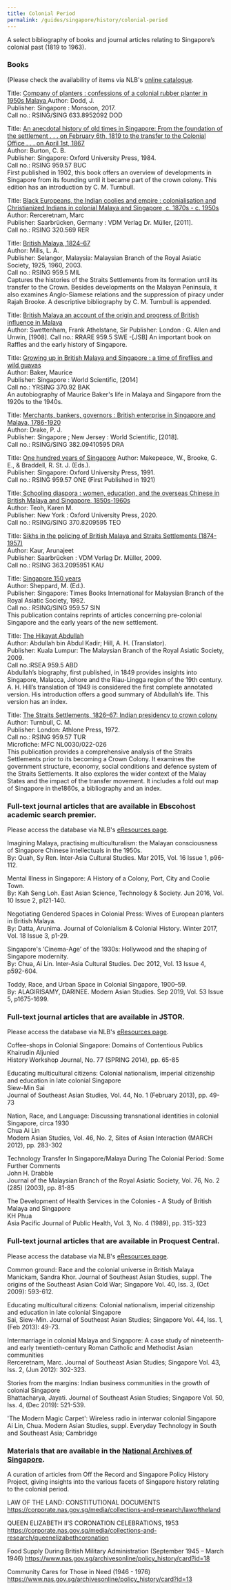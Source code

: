 ```yaml
---
title: Colonial Period
permalink: /guides/singapore/history/colonial-period
---
```

A select bibliography of books and journal articles relating to Singapore’s colonial past (1819 to 1963).

### **Books**
(Please check the availability of items via NLB's [online catalogue](https://catalogue.nlb.gov.sg).

Title: [ Company of planters : confessions of a colonial rubber planter in 1950s Malaya ](https://eservice.nlb.gov.sg/item_holding_s.aspx?bid=202970275)
Author:  Dodd, J.  
Publisher: Singapore : Monsoon, 2017.  
Call no.: RSING/SING 633.8952092 DOD


Title: [An anecdotal history of old times in Singapore: From the foundation of the settlement . . . on February 6th, 1819 to the transfer to the Colonial Office . . . on April 1st, 1867  ](https://eservice.nlb.gov.sg/item_holding_s.aspx?bid=4082239)  
Author:  Burton, C. B.  
Publisher: Singapore: Oxford University Press, 1984.  
Call no.: RSING 959.57 BUC  
First published in 1902, this book offers an overview of developments in Singapore from its founding until it became part of the crown colony. This edition has an introduction by C. M. Turnbull.


Title: [Black Europeans, the Indian coolies and empire : colonialisation and Christianized Indians in colonial Malaya and Singapore, c. 1870s - c. 1950s  ](https://eservice.nlb.gov.sg/item_holding_s.aspx?bid=200145075)  
Author: Rerceretnam, Marc  
Publisher: Saarbrücken, Germany : VDM Verlag Dr. Müller, [2011].  
Call no.: RSING 320.569 RER


Title: [British Malaya, 1824–67](https://eservice.nlb.gov.sg/item_holding_s.aspx?bid=12383101)  
Author: Mills, L. A.  
Publisher: Selangor, Malaysia: Malaysian Branch of the Royal Asiatic Society, 1925, 1960, 2003.  
Call no.: RSING 959.5 MIL  
Captures the histories of the Straits Settlements from its formation until its transfer to the Crown. Besides developments on the Malayan Peninsula, it also examines Anglo-Siamese relations and the suppression of piracy under Rajah Brooke. A descriptive bibliography by C. M. Turnbull is appended.


Title: [British Malaya an account of the origin and progress of British influence in Malaya](https://eservice.nlb.gov.sg/item_holding_s.aspx?bid=202714092)  
Author: Swettenham, Frank Athelstane, Sir 
Publisher: London : G. Allen and Unwin, [1908]. 
Call no.: RRARE 959.5 SWE -[JSB] 
An important book on Raffles and the early history of Singapore.


Title: [Growing up in British Malaya and Singapore : a time of fireflies and wild guavas](https://eservice.nlb.gov.sg/item_holding_s.aspx?bid=200760806)  
Author: Baker, Maurice  
Publisher: Singapore : World Scientific, [2014]  
Call no.: YRSING 370.92 BAK  
An autobiography of Maurice Baker's life in Malaya and Singapore from the 1920s to the 1940s.


Title: [Merchants, bankers, governors : British enterprise in Singapore and Malaya, 1786-1920](https://eservice.nlb.gov.sg/item_holding_s.aspx?bid=202970593)  
Author: Drake, P. J.  
Publisher: Singapore ; New Jersey : World Scientific, [2018].  
Call no.: RSING/SING 382.09410595 DRA


Title: [One hundred years of Singapore](https://eservice.nlb.gov.sg/item_holding_s.aspx?bid=6203718) 
Author: Makepeace, W., Brooke, G. E., & Braddell, R. St. J. (Eds.).  
Publisher: Singapore: Oxford University Press, 1991.  
Call no.: RSING 959.57 ONE (First Published in 1921)


Title:[ Schooling diaspora : women, education, and the overseas Chinese in British Malaya and Singapore, 1850s-1960s](https://eservice.nlb.gov.sg/item_holding_s.aspx?bid=204470682)  
Author: Teoh, Karen M.  
Publisher: New York : Oxford University Press, 2020.  
Call no.: RSING/SING 370.8209595 TEO


Title: [Sikhs in the policing of British Malaya and Straits Settlements (1874-1957) ](https://eservice.nlb.gov.sg/item_holding_s.aspx?bid=13180345)  
Author: Kaur, Arunajeet  
Publisher: Saarbrücken : VDM Verlag Dr. Müller, 2009.  
Call no.: RSING 363.2095951 KAU 



Title: [Singapore 150 years](https://eservice.nlb.gov.sg/item_holding_s.aspx?bid=4080128)  
Author: Sheppard, M. (Ed.).  
Publisher: Singapore: Times Books International for Malaysian Branch of the Royal Asiatic Society, 1982.  
Call no.: RSING/SING 959.57 SIN  
This publication contains reprints of articles concerning pre-colonial Singapore and the early years of the new settlement.


Title: [The Hikayat Abdullah](https://eservice.nlb.gov.sg/item_holding_s.aspx?bid=13606908)  
Author: Abdullah bin Abdul Kadir; Hill, A. H. (Translator).  
Publisher: Kuala Lumpur: The Malaysian Branch of the Royal Asiatic Society, 2009.  
Call no.:RSEA 959.5 ABD  
Abdullah’s biography, first published, in 1849 provides insights into Singapore, Malacca, Johore and the Riau-Lingga region of the 19th century. A. H. Hill’s translation of 1949 is considered the first complete annotated version. His introduction offers a good summary of Abdullah’s life. This version has an index.


Title: [The Straits Settlements, 1826–67: Indian presidency to crown colony](https://eservice.nlb.gov.sg/item_holding_s.aspx?bid=4132712)  
Author: Turnbull, C. M.  
Publisher: London: Athlone Press, 1972.  
Call no.: RSING 959.57 TUR  
Microfiche: MFC NL0030/022-026  
This publication provides a comprehensive analysis of the Straits Settlements prior to its becoming a Crown Colony. It examines the government structure, economy, social conditions and defence system of the Straits Settlements. It also explores the wider context of the Malay States and the impact of the transfer movement. It includes a fold out map of Singapore in the1860s, a bibliography and an index.


### Full-text journal articles that are available in **Ebscohost academic search premier**.
Please access the database via NLB's [eResources page](https://eresources.nlb.gov.sg/main/Browse?startsWith=E). 

Imagining Malaya, practising multiculturalism: the Malayan consciousness of Singapore Chinese intellectuals in the 1950s.  
By: Quah, Sy Ren. Inter-Asia Cultural Studies. Mar 2015, Vol. 16 Issue 1, p96-112.


Mental Illness in Singapore: A History of a Colony, Port, City and Coolie Town.            
By: Kah Seng Loh. East Asian Science, Technology & Society. Jun 2016, Vol. 10 Issue 2, p121-140.


Negotiating Gendered Spaces in Colonial Press: Wives of European planters in British Malaya.  
By: Datta, Arunima. Journal of Colonialism & Colonial History. Winter 2017, Vol. 18 Issue 3, p1-29.


Singapore's ‘Cinema-Age’ of the 1930s: Hollywood and the shaping of Singapore modernity.  
By: Chua, Ai Lin. Inter-Asia Cultural Studies. Dec 2012, Vol. 13 Issue 4, p592-604.


Toddy, Race, and Urban Space in Colonial Singapore, 1900–59.  
By: ALAGIRISAMY, DARINEE. Modern Asian Studies. Sep 2019, Vol. 53 Issue 5, p1675-1699.

### Full-text journal articles that are available in **JSTOR**.
Please access the database via NLB's [eResources page](https://eresources.nlb.gov.sg/main/Browse?startsWith=J).

Coffee-shops in Colonial Singapore: Domains of Contentious Publics  
Khairudin Aljunied  
History Workshop Journal, No. 77 (SPRING 2014), pp. 65-85


Educating multicultural citizens: Colonial nationalism, imperial citizenship and education in late colonial Singapore  
Siew-Min Sai  
Journal of Southeast Asian Studies, Vol. 44, No. 1 (February 2013), pp. 49-73


Nation, Race, and Language: Discussing transnational identities in colonial Singapore, circa 1930  
Chua Ai Lin  
Modern Asian Studies, Vol. 46, No. 2, Sites of Asian Interaction (MARCH 2012), pp. 283-302


Technology Transfer In Singapore/Malaya During The Colonial Period: Some Further Comments  
John H. Drabble  
Journal of the Malaysian Branch of the Royal Asiatic Society, Vol. 76, No. 2 (285) (2003), pp. 81-85


The Development of Health Services in the Colonies - A Study of British Malaya and Singapore  
KH Phua  
Asia Pacific Journal of Public Health, Vol. 3, No. 4 (1989), pp. 315-323


### Full-text journal articles that are available in **Proquest Central**.
Please access the database via NLB's [eResources page](https://eresources.nlb.gov.sg/main/Browse?startsWith=P).

Common ground: Race and the colonial universe in British Malaya  
Manickam, Sandra Khor. Journal of Southeast Asian Studies, suppl. The origins of the Southeast Asian Cold War; Singapore Vol. 40, Iss. 3,  (Oct 2009): 593-612.


Educating multicultural citizens: Colonial nationalism, imperial citizenship and education in late colonial Singapore  
Sai, Siew-Min. Journal of Southeast Asian Studies; Singapore Vol. 44, Iss. 1,  (Feb 2013): 49-73.


Intermarriage in colonial Malaya and Singapore: A case study of nineteenth- and early twentieth-century Roman Catholic and Methodist Asian communities    
Rerceretnam, Marc. Journal of Southeast Asian Studies; Singapore Vol. 43, Iss. 2,  (Jun 2012): 302-323.

Stories from the margins: Indian business communities in the growth of colonial Singapore  
Bhattacharya, Jayati. Journal of Southeast Asian Studies; Singapore Vol. 50, Iss. 4,  (Dec 2019): 521-539.


'The Modern Magic Carpet': Wireless radio in interwar colonial Singapore  
Ai Lin, Chua. Modern Asian Studies, suppl. Everyday Technology in South and Southeast Asia; Cambridge 

### Materials that are available in the [National Archives of Singapore](https://www.nas.gov.sg/archivesonline/).


A curation of articles from Off the Record and Singapore Policy History Project, giving insights into the various facets of Singapore history relating to the colonial period.

LAW OF THE LAND: CONSTITUTIONAL DOCUMENTS
<https://corporate.nas.gov.sg/media/collections-and-research/lawoftheland>

QUEEN ELIZABETH II’S CORONATION CELEBRATIONS, 1953
<https://corporate.nas.gov.sg/media/collections-and-research/queenelizabethcoronation>

Food Supply During British Military Administration (September 1945 – March 1946)
<https://www.nas.gov.sg/archivesonline/policy_history/card?id=18>

Community Cares for Those in Need (1946 - 1976)
<https://www.nas.gov.sg/archivesonline/policy_history/card?id=13>